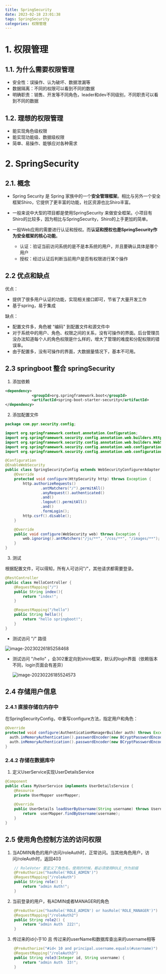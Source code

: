 ```yaml
---
title: SpringSecurity
date: 2023-02-18 23:01:38
tags: SpringSecurity
categories: 权限管理
---
```


# 1. 权限管理

## 1.1. 为什么需要权限管理

- 安全性：误操作、认为破坏、数据泄漏等
- 数据隔离：不同的权限可以看到不同的数据
- 明确职责：销售、开发等不同角色，leader和dev不同级别，不同职责可以看到不同的数据

## 1.2. 理想的权限管理

- 能实现角色级权限
- 能实现功能级、数据级权限
- 简单、易操作、能够应对各种需求

# 2. SpringSecurity

## 2.1.  概念

-  Spring Security 是 Spring 家族中的一个**安全管理框架**。相比与另外一个安全框架Shiro，它提供了更丰富的功能，社区资源也比Shiro丰富。

- 一般来说中大型的项目都是使用SpringSecurity 来做安全框架。小项目有Shiro的比较多，因为相比与SpringSecurity，Shiro的上手更加的简单。

- 一般Web应用的需要进行认证和授权。而**认证和授权也是SpringSecurity作为安全框架的核心功能**。
  - 认证：验证当前访问系统的是不是本系统的用户，并且要确认具体是哪个用户
  - 授权：经过认证后判断当前用户是否有权限进行某个操作

 ## 2.2 优点和缺点

优点：

- 提供了很多用户认证的功能，实现相关接口即可，节省了大量开发工作
- 基于spring，易于集成

缺点：

- 配置文件多，角色被 “编码" 到配置文件和源文件中
- 对于系统中的用户、角色、权限之间的关系，没有可操作的界面。后台管理员没办法知道每个人的角色权限是什么样的，增大了管理的难度和分配权限的错误率。
- 由于配置多，没有可操作的界面，大数据量情况下，基本不可用。

## 2.3  springboot 整合 springSecurity

1. 添加依赖

```xml
<dependency>
			<groupId>org.springframework.boot</groupId>
			<artifactId>spring-boot-starter-security</artifactId>
</dependency>
```

2. 添加配置文件

```java
package com.pyr.security.config;

import org.springframework.context.annotation.Configuration;
import org.springframework.security.config.annotation.web.builders.HttpSecurity;
import org.springframework.security.config.annotation.web.builders.WebSecurity;
import org.springframework.security.config.annotation.web.configuration.EnableWebSecurity;
import org.springframework.security.config.annotation.web.configuration.WebSecurityConfigurerAdapter;

@Configuration
@EnableWebSecurity
public class SpringSecurityConfig extends WebSecurityConfigurerAdapter {
    @Override
    protected void configure(HttpSecurity http) throws Exception {
        http.authorizeRequests()
                .antMatchers("/").permitAll()
                .anyRequest().authenticated()
                .and()
                .logout().permitAll()
                .and()
                .formLogin();
        http.csrf().disable();
    }

    @Override
    public void configure(WebSecurity web) throws Exception {
        web.ignoring().antMatchers("/js/**", "/css/**", "/images/**");
    }
}
```

3. 测试

根据配置文件，可以得知，所有人可访问"/"，其他请求都需要登录。

```java
@RestController
public class HelloController {
    @RequestMapping("/")
    public String index(){
        return "index!";
    }

    @RequestMapping("/hello")
    public String hello(){
        return "hello springboot!";
    }
}
```

- 测试访问 "/" 路径

![image-20230226185258468](https://panyuro.oss-cn-beijing.aliyuncs.com/image-20230226185258468.png)

- 测试访问 "/hello" ，会302重定向到shiro框架，默认的login界面（依赖版本不同，login页面会有差异）

  ![image-20230226185524573](https://panyuro.oss-cn-beijing.aliyuncs.com/image-20230226185524573.png)

## 2.4 存储用户信息

### 2.4.1 直接存储在内存中

在SpringSecurityConfig，中重写configure方法，指定用户和角色：

```java
@Override
protected void configure(AuthenticationManagerBuilder auth) throws Exception {
  auth.inMemoryAuthentication().passwordEncoder(new BCryptPasswordEncoder()).withUser("admin").password(new BCryptPasswordEncoder().encode("111")).roles("USER");
  auth.inMemoryAuthentication().passwordEncoder(new BCryptPasswordEncoder()).withUser("pyr").password(new BCryptPasswordEncoder().encode("pyr")).roles("ADMIN");
}

```

### 2.4.2 存储在数据库中

1. 定义UserService实现UserDetailsService

```java
@Component
public class MyUserService implements UserDetailsService {
    @Resource
    private UserMapper userMapper;
    
    @Override
    public UserDetails loadUserByUsername(String username) throws UsernameNotFoundException {
        return  userMapper.findByUsername(username);
    }
}
```

## 2.5 使用角色控制方法的访问权限

1. 当ADMIN角色的用户访问/roleAuth时，正常访问。当其他角色用户，访问/roleAuth时，返回403

```java
    // RoleVoter 里定义了角色名，使用的时候，都必须使用ROLE_作为前缀
    @PreAuthorize("hasRole('ROLE_ADMIN')")
    @RequestMapping("/roleAuth")
    public String role() {
        return "admin Auth!";
    }
```

2. 当前登录的用户，有ADMIN或者MANAGER的角色

```java
    @PreAuthorize("hasRole('ROLE_ADMIN') or hasRole('ROLE_MANAGER')")
    @RequestMapping("/roleAuth2")
    public String role2() {
        return "admin Auth  222!";
    }
```

3. 传过来的id小于10 且 传过来的userName和数据库查出来的username相等

```java
    @PreAuthorize("#id< 10 and principal.username.equals(#username)")
    @RequestMapping("/roleAuth3")
    public String role3(Integer id, String username) {
        return "admin Auth  33!";
    }
```
